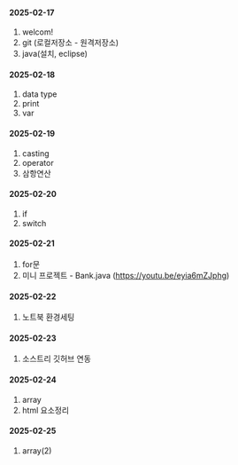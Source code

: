 #### 2025-02-17
1. welcom!
2. git (로컬저장소 - 원격저장소)
3. java(설치, eclipse)

#### 2025-02-18
1. data type
2. print
3. var 


#### 2025-02-19
1. casting
2. operator
3. 삼항연산

#### 2025-02-20
1. if
2. switch

#### 2025-02-21
1. for문
2. 미니 프로젝트 - Bank.java (https://youtu.be/eyia6mZJphg)

#### 2025-02-22
1. 노트북 환경세팅

#### 2025-02-23
1. 소스트리 깃허브 연동

#### 2025-02-24
1. array
2. html 요소정리

#### 2025-02-25
1. array(2)
